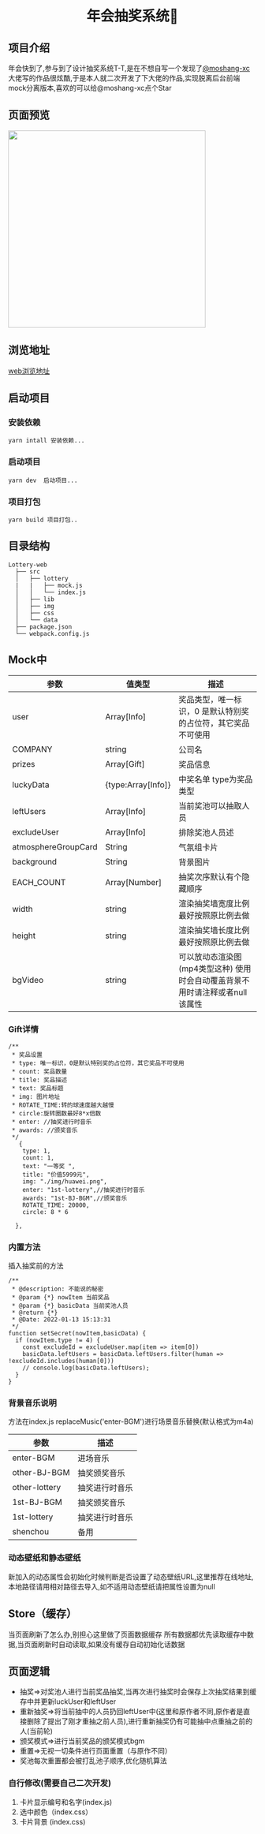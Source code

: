 <!--
 * @Description: 请输入....
 * @Author: Gavin
 * @Date: 2021-05-01 00:48:47
 * @LastEditTime: 2022-01-26 10:25:35
 * @LastEditors: Gavin
-->
<h1 align="center">年会抽奖系统👋</h1>

## 项目介绍
 年会快到了,参与到了设计抽奖系统T-T,是在不想自写一个发现了[@moshang-xc](https://github.com/moshang-xc/lottery)大佬写的作品很炫酷,于是本人就二次开发了下大佬的作品,实现脱离后台前端mock分离版本,喜欢的可以给@moshang-xc点个Star 

## 页面预览
  <img width="400" src="https://gd-filems.dancf.com/mcm79j/mcm79j/50641/19898600-108a-4593-b9b5-afcb1c9d401a734451.png">

## 浏览地址
  [web浏览地址](https://gatomis.github.io/lottery-web/)

## 启动项目
### 安装依赖
```
yarn intall 安装依赖...
```
### 启动项目
```
yarn dev  启动项目...
```
### 项目打包
```
yarn build 项目打包..
```

## 目录结构

```
Lottery-web
  ├── src
  │   ├── lottery
  |   |   ├── mock.js
  │   │   └── index.js
  │   ├── lib
  │   ├── img
  │   ├── css
  │   └── data
  ├── package.json
  └── webpack.config.js
```

## Mock中
| 参数  | 值类型 | 描述                                                         |
| ----- | ------ | ------------------------------------------------------------ |
| user  | Array[Info] | 奖品类型，唯一标识，0 是默认特别奖的占位符，其它奖品不可使用 |
| COMPANY | string| 公司名                                                     |
| prizes  | Array[Gift] | 奖品信息                                                    |
| luckyData  | {type:Array[Info]} | 中奖名单  type为奖品类型                                                   |
| leftUsers  | Array[Info]  | 当前奖池可以抽取人员                                                   |
| excludeUser | Array[Info] | 排除奖池人员述                                                     |
| atmosphereGroupCard   | String | 气氛组卡片                        |
| background   | String | 背景图片                        |
| EACH_COUNT   | Array[Number] | 抽奖次序默认有个隐藏顺序                      |
| width   | string| 渲染抽奖墙宽度比例        最好按照原比例去做             |
| height   | string| 渲染抽奖墙长度比例       最好按照原比例去做                |
| bgVideo   | string| 可以放动态渲染图(mp4类型这种)     使用时会自动覆盖背景不用时请注释或者null该属性               |
### Gift详情
```
/**
 * 奖品设置
 * type: 唯一标识，0是默认特别奖的占位符，其它奖品不可使用
 * count: 奖品数量
 * title: 奖品描述
 * text: 奖品标题
 * img: 图片地址
 * ROTATE_TIME:转的球速度越大越慢
 * circle:旋转圈数最好8*x倍数
 * enter: //抽奖进行时音乐
 * awards: //颁奖音乐
 */
   {
    type: 1,
    count: 1,
    text: "一等奖 ",
    title: "价值5999元",
    img: "./img/huawei.png",
    enter: "1st-lottery",//抽奖进行时音乐
    awards: "1st-BJ-BGM",//颁奖音乐
    ROTATE_TIME: 20000,
    circle: 8 * 6

  },
```

### 内置方法
插入抽奖前的方法
```
/**
 * @description: 不能说的秘密
 * @param {*} nowItem 当前奖品
 * @param {*} basicData 当前奖池人员
 * @return {*}
 * @Date: 2022-01-13 15:13:31
 */
function setSecret(nowItem,basicData) {
  if (nowItem.type != 4) {
    const excludeId = excludeUser.map(item => item[0])
    basicData.leftUsers = basicData.leftUsers.filter(human => !excludeId.includes(human[0]))
    // console.log(basicData.leftUsers);
  }
}
```
### 背景音乐说明
方法在index.js replaceMusic('enter-BGM')进行场景音乐替换(默认格式为m4a)

| 参数  |  描述    |
| ----- | ------ |
| enter-BGM  | 进场音乐 |
| other-BJ-BGM  | 抽奖颁奖音乐 |
| other-lottery | 抽奖进行时音乐|
| 1st-BJ-BGM | 抽奖颁奖音乐 |
| 1st-lottery | 抽奖进行时音乐|
| shenchou | 备用|

### 动态壁纸和静态壁纸
新加入的动态属性会初始化时候判断是否设置了动态壁纸URL,这里推荐在线地址,本地路径请用相对路径去导入,如不适用动态壁纸请把属性设置为null

## Store（缓存）
当页面刷新了怎么办,别担心这里做了页面数据缓存
所有数据都优先读取缓存中数据,当页面刷新时自动读取,如果没有缓存自动初始化话数据
## 页面逻辑

* 抽奖=>对奖池人进行当前奖品抽奖,当再次进行抽奖时会保存上次抽奖结果到缓存中并更新luckUser和leftUser
* 重新抽奖=>将当前抽中的人员扔回leftUser中(这里和原作者不同,原作者是直接删除了提出了刚才重抽之前人员),进行重新抽奖仍有可能抽中点重抽之前的人(当前轮)
* 颁奖模式=>进行当前奖品的颁奖模式bgm
* 重置=>无视一切条件进行页面重置（与原作不同）
* 奖池每次重置都会被打乱池子顺序,优化随机算法

### 自行修改(需要自己二次开发)
1. 卡片显示编号和名字(index.js)
2. 选中颜色（index.css）
3. 卡片背景 (index.css)

